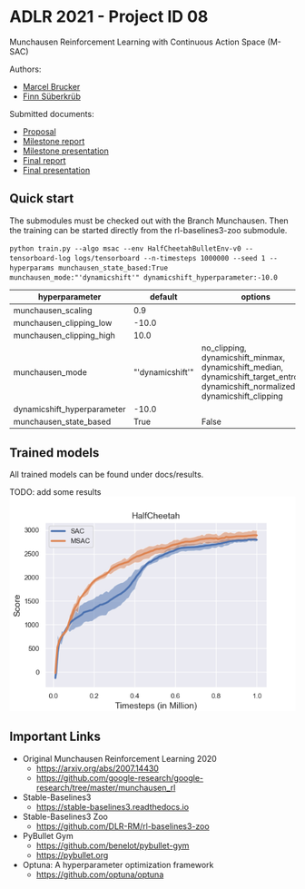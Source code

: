 # ADLR 2021 - Project ID 08

Munchausen Reinforcement Learning with Continuous Action Space (M-SAC)

Authors:
* [Marcel Brucker](mailto:marcel.brucker@tum.de)
* [Finn Süberkrüb](mailto:finn.sueberkrueb@tum.de)

Submitted documents:
* [Proposal](./docs/submissions/proposal-08.pdf)
* [Milestone report](./docs/submissions/milestone-report-08.pdf)
* [Milestone presentation](./docs/submissions/milestone-presentation-08.pdf)
* [Final report](./docs/submissions/final-report-08.pdf)
* [Final presentation](./docs/submissions/final-presentation-08.pdf)

## Quick start
The submodules must be checked out with the Branch Munchausen.
Then the training can be started directly from the rl-baselines3-zoo submodule.

`python train.py --algo msac --env HalfCheetahBulletEnv-v0 --tensorboard-log logs/tensorboard --n-timesteps 1000000 --seed 1 --hyperparams munchausen_state_based:True munchausen_mode:"'dynamicshift'" dynamicshift_hyperparameter:-10.0`

|hyperparameter |default| options|
--- | --- | ---
|munchausen_scaling|0.9| |
|munchausen_clipping_low|-10.0| |
|munchausen_clipping_high|10.0| |
|munchausen_mode|"'dynamicshift'"|no_clipping, dynamicshift_minmax, dynamicshift_median, dynamicshift_target_entropy, dynamicshift_normalized, dynamicshift_clipping|
|dynamicshift_hyperparameter|-10.0| |
|munchausen_state_based|True|False|


## Trained models
All trained models can be found under docs/results.

TODO: add some results
![HalfCheetah M-SAC_s](./docs/images/Reward_Comparison_3-Seeds_HalfCheetahBulletEnv-v0.png "HalfCheetah M-SAC_s")

## Important Links
* Original Munchausen Reinforcement Learning 2020
  * https://arxiv.org/abs/2007.14430
  * https://github.com/google-research/google-research/tree/master/munchausen_rl
* Stable-Baselines3
   * https://stable-baselines3.readthedocs.io
* Stable-Baselines3 Zoo
  * https://github.com/DLR-RM/rl-baselines3-zoo
* PyBullet Gym
  * https://github.com/benelot/pybullet-gym
  * https://pybullet.org
* Optuna: A hyperparameter optimization framework
  * https://github.com/optuna/optuna

